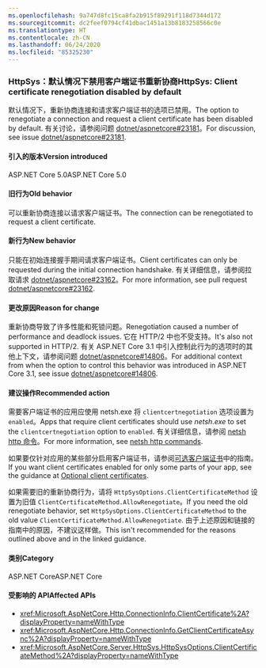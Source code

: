 ```yaml
---
ms.openlocfilehash: 9a747d8fc15ca8fa2b915f89291f118d7344d172
ms.sourcegitcommit: dc2feef0794cf41dbac1451a13b8183258566c0e
ms.translationtype: HT
ms.contentlocale: zh-CN
ms.lasthandoff: 06/24/2020
ms.locfileid: "85325230"
---
```

### <a name="httpsys-client-certificate-renegotiation-disabled-by-default"></a><span data-ttu-id="2c285-101">HttpSys：默认情况下禁用客户端证书重新协商</span><span class="sxs-lookup"><span data-stu-id="2c285-101">HttpSys: Client certificate renegotiation disabled by default</span></span>

<span data-ttu-id="2c285-102">默认情况下，重新协商连接和请求客户端证书的选项已禁用。</span><span class="sxs-lookup"><span data-stu-id="2c285-102">The option to renegotiate a connection and request a client certificate has been disabled by default.</span></span> <span data-ttu-id="2c285-103">有关讨论，请参阅问题 [dotnet/aspnetcore#23181](https://github.com/dotnet/aspnetcore/issues/23181)。</span><span class="sxs-lookup"><span data-stu-id="2c285-103">For discussion, see issue [dotnet/aspnetcore#23181](https://github.com/dotnet/aspnetcore/issues/23181).</span></span>

#### <a name="version-introduced"></a><span data-ttu-id="2c285-104">引入的版本</span><span class="sxs-lookup"><span data-stu-id="2c285-104">Version introduced</span></span>

<span data-ttu-id="2c285-105">ASP.NET Core 5.0</span><span class="sxs-lookup"><span data-stu-id="2c285-105">ASP.NET Core 5.0</span></span>

#### <a name="old-behavior"></a><span data-ttu-id="2c285-106">旧行为</span><span class="sxs-lookup"><span data-stu-id="2c285-106">Old behavior</span></span>

<span data-ttu-id="2c285-107">可以重新协商连接以请求客户端证书。</span><span class="sxs-lookup"><span data-stu-id="2c285-107">The connection can be renegotiated to request a client certificate.</span></span>

#### <a name="new-behavior"></a><span data-ttu-id="2c285-108">新行为</span><span class="sxs-lookup"><span data-stu-id="2c285-108">New behavior</span></span>

<span data-ttu-id="2c285-109">只能在初始连接握手期间请求客户端证书。</span><span class="sxs-lookup"><span data-stu-id="2c285-109">Client certificates can only be requested during the initial connection handshake.</span></span> <span data-ttu-id="2c285-110">有关详细信息，请参阅拉取请求 [dotnet/aspnetcore#23162](https://github.com/dotnet/aspnetcore/pull/23162)。</span><span class="sxs-lookup"><span data-stu-id="2c285-110">For more information, see pull request [dotnet/aspnetcore#23162](https://github.com/dotnet/aspnetcore/pull/23162).</span></span>

#### <a name="reason-for-change"></a><span data-ttu-id="2c285-111">更改原因</span><span class="sxs-lookup"><span data-stu-id="2c285-111">Reason for change</span></span>

<span data-ttu-id="2c285-112">重新协商导致了许多性能和死锁问题。</span><span class="sxs-lookup"><span data-stu-id="2c285-112">Renegotiation caused a number of performance and deadlock issues.</span></span> <span data-ttu-id="2c285-113">它在 HTTP/2 中也不受支持。</span><span class="sxs-lookup"><span data-stu-id="2c285-113">It's also not supported in HTTP/2.</span></span> <span data-ttu-id="2c285-114">有关 ASP.NET Core 3.1 中引入控制此行为的选项时的其他上下文，请参阅问题 [dotnet/aspnetcore#14806](https://github.com/dotnet/aspnetcore/issues/14806)。</span><span class="sxs-lookup"><span data-stu-id="2c285-114">For additional context from when the option to control this behavior was introduced in ASP.NET Core 3.1, see issue [dotnet/aspnetcore#14806](https://github.com/dotnet/aspnetcore/issues/14806).</span></span>

#### <a name="recommended-action"></a><span data-ttu-id="2c285-115">建议操作</span><span class="sxs-lookup"><span data-stu-id="2c285-115">Recommended action</span></span>

<span data-ttu-id="2c285-116">需要客户端证书的应用应使用 netsh.exe 将 `clientcertnegotiation` 选项设置为 `enabled`。</span><span class="sxs-lookup"><span data-stu-id="2c285-116">Apps that require client certificates should use *netsh.exe* to set the `clientcertnegotiation` option to `enabled`.</span></span> <span data-ttu-id="2c285-117">有关详细信息，请参阅 [netsh http 命令](/windows-server/networking/technologies/netsh/netsh-http)。</span><span class="sxs-lookup"><span data-stu-id="2c285-117">For more information, see [netsh http commands](/windows-server/networking/technologies/netsh/netsh-http).</span></span>

<span data-ttu-id="2c285-118">如果要仅针对应用的某些部分启用客户端证书，请参阅[可选客户端证书](/aspnet/core/security/authentication/certauth?view=aspnetcore-3.1#optional-client-certificates)中的指南。</span><span class="sxs-lookup"><span data-stu-id="2c285-118">If you want client certificates enabled for only some parts of your app, see the guidance at [Optional client certificates](/aspnet/core/security/authentication/certauth?view=aspnetcore-3.1#optional-client-certificates).</span></span>

<span data-ttu-id="2c285-119">如果需要旧的重新协商行为，请将 `HttpSysOptions.ClientCertificateMethod` 设置为旧值 `ClientCertificateMethod.AllowRenegotiate`。</span><span class="sxs-lookup"><span data-stu-id="2c285-119">If you need the old renegotiate behavior, set `HttpSysOptions.ClientCertificateMethod` to the old value `ClientCertificateMethod.AllowRenegotiate`.</span></span> <span data-ttu-id="2c285-120">由于上述原因和链接的指南中的原因，不建议这样做。</span><span class="sxs-lookup"><span data-stu-id="2c285-120">This isn't recommended for the reasons outlined above and in the linked guidance.</span></span>

#### <a name="category"></a><span data-ttu-id="2c285-121">类别</span><span class="sxs-lookup"><span data-stu-id="2c285-121">Category</span></span>

<span data-ttu-id="2c285-122">ASP.NET Core</span><span class="sxs-lookup"><span data-stu-id="2c285-122">ASP.NET Core</span></span>

#### <a name="affected-apis"></a><span data-ttu-id="2c285-123">受影响的 API</span><span class="sxs-lookup"><span data-stu-id="2c285-123">Affected APIs</span></span>

- <xref:Microsoft.AspNetCore.Http.ConnectionInfo.ClientCertificate%2A?displayProperty=nameWithType>
- <xref:Microsoft.AspNetCore.Http.ConnectionInfo.GetClientCertificateAsync%2A?displayProperty=nameWithType>
- <xref:Microsoft.AspNetCore.Server.HttpSys.HttpSysOptions.ClientCertificateMethod%2A?displayProperty=nameWithType>

<!--

#### Affected APIs

- `Overload:Microsoft.AspNetCore.Http.ConnectionInfo.ClientCertificate`
- `Overload:Microsoft.AspNetCore.Http.ConnectionInfo.GetClientCertificateAsync`
- `Overload:Microsoft.AspNetCore.Server.HttpSys.HttpSysOptions.ClientCertificateMethod`

-->
